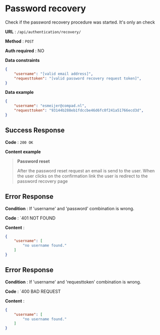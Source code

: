 # Password recovery 

Check if the password recovery procedure was started. It's only an check

**URL** : `/api/authentication/recovery/`

**Method** : `POST`

**Auth required** : NO

**Data constraints**

```json
{
    "username": "[valid email address]",
    "requesttoken": "[valid password recovery request token]",
}
```

**Data example**

```json
{
    "username": "esmeijer@compad.nl",
    "requesttoken": "93144b288eb1fdccbe46d6fc0f241a51766ecd3d",
}
```

## Success Response

**Code** : `200 OK`

**Content example**





> **Password reset** 
>
> After the password reset request an email is send to the user. When the user clicks on the confirmation link
> the user is redirect to the password recovery page
>



## Error Response

**Condition** : If 'username' and 'password' combination is wrong.

**Code** : `401 NOT FOUND

**Content** :

```json
{
    "username": [
        "no username found."
    ]
}
```

## Error Response

**Condition** : If 'username' and 'requesttoken' combination is wrong.

**Code** : `400 BAD REQUEST

**Content** :

```json
{
    "username": [
        "no username found."
    ]
}
```
